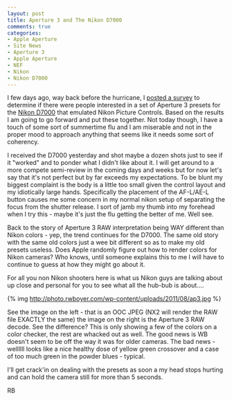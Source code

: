 ```yaml
---
layout: post
title: Aperture 3 and The Nikon D7000
comments: true
categories:
- Apple Aperture
- Site News
- Aperture 3
- Apple Aperture
- NEF
- Nikon
- Nikon D7000
---
```

I few days ago, way back before the hurricane, I <a href="http://photo.rwboyer.com/2011/08/26/new-nikon-specific-aperture-3-product-quiz/">posted a survey</a> to determine if there were people interested in a set of Aperture 3 presets for the <a href="http://www.amazon.com/gp/product/B0042X9LC4/ref=as_li_ss_tl?ie=UTF8&amp;tag=rbde-20&amp;linkCode=as2&amp;camp=217145&amp;creative=399369&amp;creativeASIN=B0042X9LC4">Nikon D7000</a> that emulated Nikon Picture Controls. Based on the results I am going to go forward and put these together. Not today though, I have a touch of some sort of summertime flu and I am miserable and not in the proper mood to approach anything that seems like it needs some sort of coherency.

I received the D7000 yesterday and shot maybe a dozen shots just to see if it "worked" and to ponder what I didn't like about it. I will get around to a more compete semi-review in the coming days and weeks but for now let's say that it's not perfect but by far exceeds my expectations. To be blunt my biggest complaint is the body is a little too small given the control layout and my idiotically large hands. Specifically the placement of the AF-L/AE-L button causes me some concern in my normal nikon setup of separating the focus from the shutter release. I sort of jamb my thumb into my forehead when I try this - maybe it's just the flu getting the better of me. Well see.

Back to the story of Aperture 3 RAW interpretation being WAY different than Nikon colors - yep, the trend continues for the D7000. The same old story with the same old colors just a wee bit different so as to make my old presets useless. Does Apple randomly figure out how to render colors for Nikon cameras? Who knows, until someone explains this to me I will have to continue to guess at how they might go about it.

For all you non Nikon shooters here is what us Nikon guys are talking about up close and personal for you to see what all the hub-bub is about....

{% img http://photo.rwboyer.com/wp-content/uploads/2011/08/ap3.jpg %}

See the image on the left - that is an OOC JPEG (NX2 will render the RAW file EXACTLY the same) the image on the right is the Aperture 3 RAW decode. See the difference? This is only showing a few of the colors on a color checker, the rest are whacked out as well. The good news is WB doesn't seem to be off the way it was for older cameras. The bad news - wellllll looks like a nice healthy dose of yellow green crossover and a case of too much green in the powder blues - typical.

I'll get crack'in on dealing with the presets as soon a my head stops hurting and can hold the camera still for more than 5 seconds.

RB